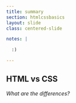 ```yaml
---
title: summary
section: htmlcssbasics
layout: slide
class: centered-slide

notes: |

  :)

---
```


## HTML vs CSS
_What are the differences?_

